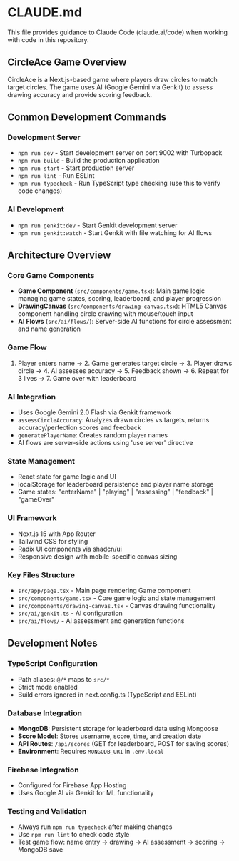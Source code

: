 # CLAUDE.md

This file provides guidance to Claude Code (claude.ai/code) when working with code in this repository.

## CircleAce Game Overview

CircleAce is a Next.js-based game where players draw circles to match target circles. The game uses AI (Google Gemini via Genkit) to assess drawing accuracy and provide scoring feedback.

## Common Development Commands

### Development Server
- `npm run dev` - Start development server on port 9002 with Turbopack
- `npm run build` - Build the production application
- `npm run start` - Start production server
- `npm run lint` - Run ESLint
- `npm run typecheck` - Run TypeScript type checking (use this to verify code changes)

### AI Development
- `npm run genkit:dev` - Start Genkit development server
- `npm run genkit:watch` - Start Genkit with file watching for AI flows

## Architecture Overview

### Core Game Components
- **Game Component** (`src/components/game.tsx`): Main game logic managing game states, scoring, leaderboard, and player progression
- **DrawingCanvas** (`src/components/drawing-canvas.tsx`): HTML5 Canvas component handling circle drawing with mouse/touch input
- **AI Flows** (`src/ai/flows/`): Server-side AI functions for circle assessment and name generation

### Game Flow
1. Player enters name → 2. Game generates target circle → 3. Player draws circle → 4. AI assesses accuracy → 5. Feedback shown → 6. Repeat for 3 lives → 7. Game over with leaderboard

### AI Integration
- Uses Google Gemini 2.0 Flash via Genkit framework
- `assessCircleAccuracy`: Analyzes drawn circles vs targets, returns accuracy/perfection scores and feedback
- `generatePlayerName`: Creates random player names
- AI flows are server-side actions using 'use server' directive

### State Management
- React state for game logic and UI
- localStorage for leaderboard persistence and player name storage
- Game states: "enterName" | "playing" | "assessing" | "feedback" | "gameOver"

### UI Framework
- Next.js 15 with App Router
- Tailwind CSS for styling
- Radix UI components via shadcn/ui
- Responsive design with mobile-specific canvas sizing

### Key Files Structure
- `src/app/page.tsx` - Main page rendering Game component
- `src/components/game.tsx` - Core game logic and state management
- `src/components/drawing-canvas.tsx` - Canvas drawing functionality
- `src/ai/genkit.ts` - AI configuration
- `src/ai/flows/` - AI assessment and generation functions

## Development Notes

### TypeScript Configuration
- Path aliases: `@/*` maps to `src/*`
- Strict mode enabled
- Build errors ignored in next.config.ts (TypeScript and ESLint)

### Database Integration
- **MongoDB**: Persistent storage for leaderboard data using Mongoose
- **Score Model**: Stores username, score, time, and creation date
- **API Routes**: `/api/scores` (GET for leaderboard, POST for saving scores)
- **Environment**: Requires `MONGODB_URI` in `.env.local`

### Firebase Integration
- Configured for Firebase App Hosting
- Uses Google AI via Genkit for ML functionality

### Testing and Validation
- Always run `npm run typecheck` after making changes
- Use `npm run lint` to check code style
- Test game flow: name entry → drawing → AI assessment → scoring → MongoDB save